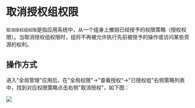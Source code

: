 取消授权组权限
======

`取消授权组权限`是指应用系统中，从一个组身上撤销已经授予的权限策略（授权权限）。当取消授权组权限时，组将不再被允许执行先前被授予的操作或访问某些资源的权利。

## 操作方式

进入"全局管理"应用后，在"全局权限"->"查看授权"->"已授权组"右侧策略列表中，找到对应权限策略点击右侧"取消授权"，如下图：

![](https://bj-c1-prod-files.xcan.cloud/storage/pubapi/v1/file/view-grouppolicycancel.png?fid=207887511026925793&fpt=fUG1ybfFu3mIszA9yVjia7p3aK4HjDaKDZp4VeVe)
